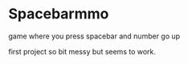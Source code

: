 # Spacebarmmo
game where you press spacebar and number go up

first project so bit messy but seems to work.
